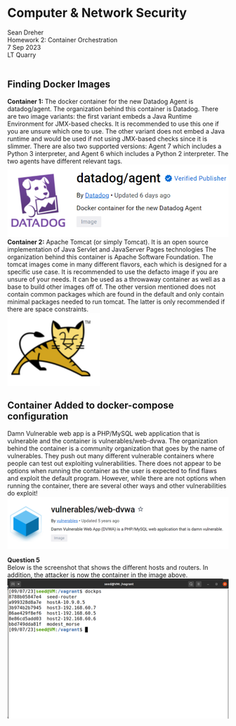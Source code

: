 # **Computer & Network Security**
Sean Dreher  <br />
Homework 2: Container Orchestration  <br />
7 Sep 2023  <br />
LT Quarry <br />
<br />
## **Finding Docker Images**
**Container 1:** The docker container for the new Datadog Agent is datadog/agent. The organization behind this container is Datadog. There are two image variants: the first variant embeds a Java Runtime Environment for JMX-based checks. It is recommended to use this one if you are unsure which one to use. The other variant does not embed a Java runtime and would be used if not using JMX-based checks since it is slimmer. There are also two supported versions: Agent 7 which includes a Python 3 interpreter, and Agent 6 which includes a Python 2 interpreter. The two agents have different relevant tags. <br />
![datadog](https://github.com/seandreher/CNS-Lab/blob/main/Homework2/datadog.png)
<br />
**Container 2:** Apache Tomcat (or simply Tomcat). It is an open source implementation of Java Servlet and JavaServer Pages technologies The organization behind this container is Apache Software Foundation. The tomcat images come in many different flavors, each which is designed for a specific use case. It is recommended to use the defacto image if you are unsure of your needs. It can be used as a throwaway container as well as a base to build other images off of. The other version mentioned does not contain common packages which are found in the default and only contain minimal packages needed to run tomcat. The latter is only recommended if there are space constraints. <br />
![tomcatty](https://github.com/seandreher/CNS-Lab/blob/main/Homework2/cutetomcat.png)

## **Container Added to docker-compose configuration**
Damn Vulnerable web app is a PHP/MySQL web application that is vulnerable and the container is vulnerables/web-dvwa. The organization behind the container is a community organization that goes by the name of vulnerables. They push out many different vulnerable containers where people can test out exploiting vulnerabilities. There does not appear to be options when running the container as the user is expected to find flaws and exploit the default program. However, while there are not options when running the container, there are several other ways and other vulnerabilities do exploit! <br />
![cont2](https://github.com/seandreher/CNS-Lab/blob/main/Homework2/cont2.png)

**Question 5** <br />
Below is the screenshot that shows the different hosts and routers. In addition, the attacker is now the container in the image above.
![lab2dockps](https://github.com/seandreher/CNS-Lab/blob/main/Homework2/lab2dockps.png)
